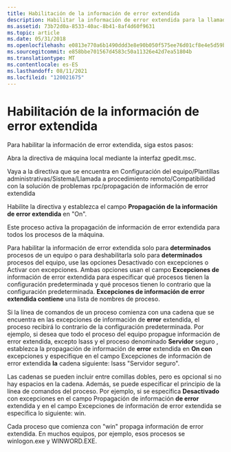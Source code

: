 ```yaml
---
title: Habilitación de la información de error extendida
description: Habilitar la información de error extendida para la llamada a procedimiento remoto (RPC).
ms.assetid: 73b72d0a-8533-40ac-8b41-8af4d60f9631
ms.topic: article
ms.date: 05/31/2018
ms.openlocfilehash: e0813e770a6b1490ddd3e8e90b050f575ee76d01cf8e4e5d59b4d9e0eff74ce2
ms.sourcegitcommit: e858bbe701567d4583c50a11326e42d7ea51804b
ms.translationtype: MT
ms.contentlocale: es-ES
ms.lasthandoff: 08/11/2021
ms.locfileid: "120021675"
---
```

# <a name="enabling-extended-error-information"></a>Habilitación de la información de error extendida

Para habilitar la información de error extendida, siga estos pasos:

Abra la directiva de máquina local mediante la interfaz gpedit.msc.

Vaya a la directiva que se encuentra en Configuración del equipo/Plantillas administrativas/Sistema/Llamada a procedimiento remoto/Compatibilidad con la solución de problemas rpc/propagación de información de error extendida

Habilite la directiva y establezca el campo **Propagación de la información de error extendida** en "On".

Este proceso activa la propagación de información de error extendida para todos los procesos de la máquina.

Para habilitar la información de error extendida solo para **determinados** procesos de un equipo o para deshabilitarla solo para **determinados** procesos del equipo, use las opciones Desactivado con excepciones o Activar con excepciones. Ambas opciones usan el campo **Excepciones de** información de error extendida para especificar qué procesos tienen la configuración predeterminada y qué procesos tienen lo contrario que la configuración predeterminada. **Excepciones de información de error extendida contiene** una lista de nombres de proceso.

Si la línea de comandos de un proceso comienza con una cadena que se encuentra en las excepciones de información de **error** extendida, el proceso recibirá lo contrario de la configuración predeterminada. Por ejemplo, si desea que todo el proceso del equipo propague información de error extendida, excepto lsass y el proceso denominado **Servidor** seguro , establezca la propagación de información de **error** extendida en **On con** excepciones y especifique en el campo Excepciones de información de error extendida **la** cadena siguiente: lsass "Servidor seguro".

Las cadenas se pueden incluir entre comillas dobles, pero es opcional si no hay espacios en la cadena. Además, se puede especificar el principio de la línea de comandos del proceso. Por ejemplo, si se especifica **Desactivado** con excepciones en el campo  Propagación de información **de error** extendida y en el campo Excepciones de información de error extendida se especifica lo siguiente: win.

Cada proceso que comienza con "win" propaga información de error extendida. En muchos equipos, por ejemplo, esos procesos se winlogon.exe y WINWORD.EXE.

 

 




